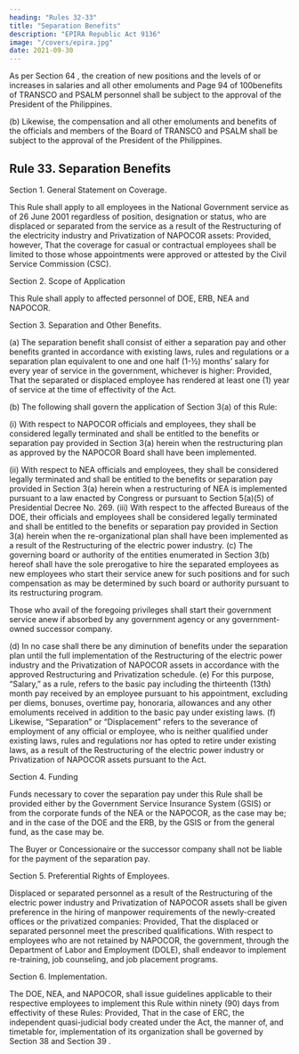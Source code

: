 ```yaml
---
heading: "Rules 32-33"
title: "Separation Benefits"
description: "EPIRA Republic Act 9136"
image: "/covers/epira.jpg"
date: 2021-09-30
---
```




As per Section 64 , the creation of new positions and the levels of or increases in salaries and all other emoluments and Page 94 of 100benefits of TRANSCO and PSALM personnel shall be subject to the approval of the President of the Philippines. 

(b)
Likewise, the compensation and all other emoluments and benefits of
the officials and members of the Board of TRANSCO and PSALM shall
be subject to the approval of the President of the Philippines.


## Rule 33. Separation Benefits

Section 1. General Statement on Coverage.

This Rule shall apply to all employees in the National Government service as of 26 June 2001 regardless of position, designation or status, who are displaced or separated from the service as a result of the Restructuring of the electricity industry and Privatization of NAPOCOR assets: Provided, however, That the coverage for casual or contractual employees shall be limited to
those whose appointments were approved or attested by the Civil Service
Commission (CSC).

Section 2. Scope of Application

This Rule shall apply to affected personnel of DOE, ERB, NEA and NAPOCOR.

Section 3. Separation and Other Benefits.

(a) The separation benefit shall consist of either a separation pay and other benefits granted in accordance with existing laws, rules and regulations or a separation plan equivalent to one and one half (1-½)
months’ salary for every year of service in the government, whichever
is higher: Provided, That the separated or displaced employee has
rendered at least one (1) year of service at the time of effectivity of the
Act.

(b) The following shall govern the application of Section 3(a) of this Rule:

(i) With respect to NAPOCOR officials and employees, they shall be considered legally terminated and shall be entitled to the
benefits or separation pay provided in Section 3(a) herein when the restructuring plan as approved by the NAPOCOR Board shall have
been implemented.

(ii) With respect to NEA officials and employees, they shall be considered legally terminated and shall be entitled to the
benefits or separation pay provided in Section 3(a) herein when a restructuring of NEA is implemented pursuant to a law
enacted by Congress or pursuant to Section 5(a)(5) of Presidential Decree No. 269.
(iii) With respect to the affected Bureaus of the DOE, their officials
and employees shall be considered legally terminated and shall
be entitled to the benefits or separation pay provided in Section
3(a) herein when the re-organizational plan shall have been implemented as a result of the Restructuring of the electric
power industry.
(c) The governing board or authority of the entities enumerated in
Section 3(b) hereof shall have the sole prerogative to hire the separated employees as new employees who start their service anew
for such positions and for such compensation as may be determined by such board or authority pursuant to its restructuring program. 

Those who avail of the foregoing privileges shall start their government service anew if absorbed by any government agency or
any government-owned successor company. 

(d) In no case shall there be any diminution of benefits under the separation plan until the full implementation of the Restructuring of
the electric power industry and the Privatization of NAPOCOR assets in
accordance with the approved Restructuring and Privatization
schedule.
(e) For this purpose, “Salary,” as a rule, refers to the basic pay including
the thirteenth (13th) month pay received by an employee pursuant to
his appointment, excluding per diems, bonuses, overtime pay,
honoraria, allowances and any other emoluments received in addition
to the basic pay under existing laws.
(f) Likewise, “Separation” or “Displacement” refers to the severance of
employment of any official or employee, who is neither qualified under
existing laws, rules and regulations nor has opted to retire under
existing laws, as a result of the Restructuring of the electric power
industry or Privatization of NAPOCOR assets pursuant to the Act.

Section 4. Funding

Funds necessary to cover the separation pay under this Rule shall be provided either by the Government Service Insurance System (GSIS) or from the corporate funds of the NEA or the NAPOCOR, as the case may be; and in the
case of the DOE and the ERB, by the GSIS or from the general fund, as the
case may be.

The Buyer or Concessionaire or the successor company shall not be liable
for the payment of the separation pay.


Section 5. Preferential Rights of Employees.

Displaced or separated personnel as a result of the Restructuring of the
electric power industry and Privatization of NAPOCOR assets shall be given
preference in the hiring of manpower requirements of the newly-created
offices or the privatized companies: Provided, That the displaced or
separated personnel meet the prescribed qualifications. With respect to
employees who are not retained by NAPOCOR, the government, through the
Department of Labor and Employment (DOLE), shall endeavor to implement
re-training, job counseling, and job placement programs.


Section 6. Implementation.

The DOE, NEA, and NAPOCOR, shall issue guidelines applicable to their
respective employees to implement this Rule within ninety (90) days from
effectivity of these Rules: Provided, That in the case of ERC, the independent
quasi-judicial body created under the Act, the manner of, and timetable for,
implementation of its organization shall be governed by Section 38 and
Section 39 .

